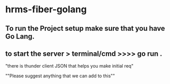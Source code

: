 # hrms-fiber-golang
## To run the Project setup make sure that you have Go Lang. 

## to start the server > terminal/cmd >>>>  go run . 

"there is thunder client JSON that helps you make initial req"


""Please suggest anything that we can add to this""